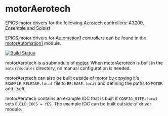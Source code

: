 # motorAerotech
EPICS motor drivers for the following [Aerotech](https://www.aerotech.com/) controllers: A3200, Ensemble and Soloist

EPICS motor drivers for [Automation1](https://www.aerotech.com/product/software/automation1-software-based-machine-controller/) controllers can be found in the [motorAutomation1](https://github.com/epics-motor/motorAutomation1) module.

[![Build Status](https://github.com/epics-motor/motorAerotech/actions/workflows/ci-scripts-build.yml/badge.svg)](https://github.com/epics-motor/motorAerotech/actions/workflows/ci-scripts-build.yml)
<!--[![Build Status](https://travis-ci.org/epics-motor/motorAerotech.png)](https://travis-ci.org/epics-motor/motorAerotech)-->

motorAerotech is a submodule of [motor](https://github.com/epics-modules/motor).  When motorAerotech is built in the ``motor/modules`` directory, no manual configuration is needed.

motorAerotech can also be built outside of motor by copying it's ``EXAMPLE_RELEASE.local`` file to ``RELEASE.local`` and defining the paths to ``MOTOR`` and itself.

motorAerotech contains an example IOC that is built if ``CONFIG_SITE.local`` sets ``BUILD_IOCS = YES``.  The example IOC can be built outside of driver module.
